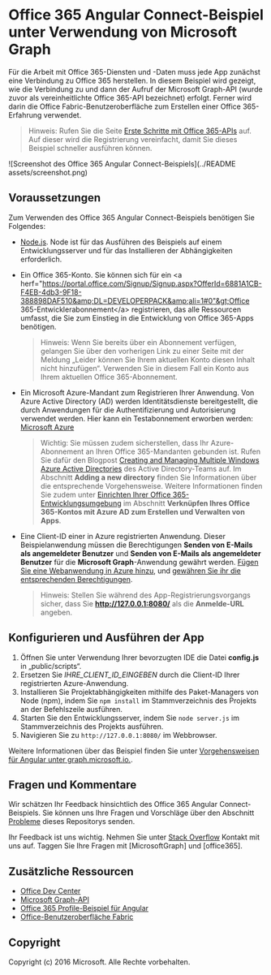 # Office 365 Angular Connect-Beispiel unter Verwendung von Microsoft Graph

Für die Arbeit mit Office 365-Diensten und -Daten muss jede App zunächst eine Verbindung zu Office 365 herstellen. In diesem Beispiel wird gezeigt, wie die Verbindung zu und dann der Aufruf der Microsoft Graph-API (wurde zuvor als vereinheitlichte Office 365-API bezeichnet) erfolgt. Ferner wird darin die Office Fabric-Benutzeroberfläche zum Erstellen einer Office 365-Erfahrung verwendet.

> Hinweis: Rufen Sie die Seite [Erste Schritte mit Office 365-APIs](http://dev.office.com/getting-started/office365apis?platform=option-angular#setup) auf. Auf dieser wird die Registrierung vereinfacht, damit Sie dieses Beispiel schneller ausführen können.

![Screenshot des Office 365 Angular Connect-Beispiels](../README assets/screenshot.png)

## Voraussetzungen

Zum Verwenden des Office 365 Angular Connect-Beispiels benötigen Sie Folgendes:
* [Node.js](https://nodejs.org/). Node ist für das Ausführen des Beispiels auf einem Entwicklungsserver und für das Installieren der Abhängigkeiten erforderlich. 
* Ein Office 365-Konto. Sie können sich für ein &lt;a herf="https://portal.office.com/Signup/Signup.aspx?OfferId=6881A1CB-F4EB-4db3-9F18-388898DAF510&amp;DL=DEVELOPERPACK&amp;ali=1#0"&gt;Office 365-Entwicklerabonnement&lt;/a&gt; registrieren, das alle Ressourcen umfasst, die Sie zum Einstieg in die Entwicklung von Office 365-Apps benötigen.

     > Hinweis: Wenn Sie bereits über ein Abonnement verfügen, gelangen Sie über den vorherigen Link zu einer Seite mit der Meldung „Leider können Sie Ihrem aktuellen Konto diesen Inhalt nicht hinzufügen“. Verwenden Sie in diesem Fall ein Konto aus Ihrem aktuellen Office 365-Abonnement.
* Ein Microsoft Azure-Mandant zum Registrieren Ihrer Anwendung. Von Azure Active Directory (AD) werden Identitätsdienste bereitgestellt, die durch Anwendungen für die Authentifizierung und Autorisierung verwendet werden. Hier kann ein Testabonnement erworben werden: [Microsoft Azure](https://account.windowsazure.com/SignUp)

     > Wichtig: Sie müssen zudem sicherstellen, dass Ihr Azure-Abonnement an Ihren Office 365-Mandanten gebunden ist. Rufen Sie dafür den Blogpost [Creating and Managing Multiple Windows Azure Active Directories](http://blogs.technet.com/b/ad/archive/2013/11/08/creating-and-managing-multiple-windows-azure-active-directories.aspx) des Active Directory-Teams auf. Im Abschnitt **Adding a new directory** finden Sie Informationen über die entsprechende Vorgehensweise. Weitere Informationen finden Sie zudem unter [Einrichten Ihrer Office 365-Entwicklungsumgebung](https://msdn.microsoft.com/office/office365/howto/setup-development-environment#bk_CreateAzureSubscription) im Abschnitt **Verknüpfen Ihres Office 365-Kontos mit Azure AD zum Erstellen und Verwalten von Apps**.
* Eine Client-ID einer in Azure registrierten Anwendung. Dieser Beispielanwendung müssen die Berechtigungen **Senden von E-Mails als angemeldeter Benutzer** und **Senden von E-Mails als angemeldeter Benutzer** für die **Microsoft Graph**-Anwendung gewährt werden. [Fügen Sie eine Webanwendung in Azure hinzu](https://msdn.microsoft.com/office/office365/HowTo/add-common-consent-manually#bk_RegisterWebApp), und [gewähren Sie ihr die entsprechenden Berechtigungen](https://github.com/OfficeDev/O365-Angular-Microsoft-Graph-Connect/wiki/Grant-permissions-to-the-Connect-application-in-Azure).

     > Hinweis: Stellen Sie während des App-Registrierungsvorgangs sicher, dass Sie **http://127.0.0.1:8080/** als die **Anmelde-URL** angeben.

## Konfigurieren und Ausführen der App

1. Öffnen Sie unter Verwendung Ihrer bevorzugten IDE die Datei **config.js** in „public/scripts“.
2. Ersetzen Sie *IHRE_CLIENT_ID_EINGEBEN* durch die Client-ID Ihrer registrierten Azure-Anwendung.
3. Installieren Sie Projektabhängigkeiten mithilfe des Paket-Managers von Node (npm), indem Sie ```npm install``` im Stammverzeichnis des Projekts an der Befehlszeile ausführen.
4. Starten Sie den Entwicklungsserver, indem Sie ```node server.js``` im Stammverzeichnis des Projekts ausführen.
5. Navigieren Sie zu ```http://127.0.0.1:8080/``` im Webbrowser.

Weitere Informationen über das Beispiel finden Sie unter [Vorgehensweisen für Angular unter graph.microsoft.io.](http://graph.microsoft.io/docs/platform/angular). 

## Fragen und Kommentare

Wir schätzen Ihr Feedback hinsichtlich des Office 365 Angular Connect-Beispiels. Sie können uns Ihre Fragen und Vorschläge über den Abschnitt [Probleme](https://github.com/OfficeDev/O365-Angular-Microsoft-Graph-Connect/issues) dieses Repositorys senden.

Ihr Feedback ist uns wichtig. Nehmen Sie unter [Stack Overflow](http://stackoverflow.com/questions/tagged/office365+or+microsoftgraph) Kontakt mit uns auf. Taggen Sie Ihre Fragen mit [MicrosoftGraph] und [office365].
  
## Zusätzliche Ressourcen

* [Office Dev Center](http://dev.office.com/)
* [Microsoft Graph-API](http://graph.microsoft.io)
* [Office 365 Profile-Beispiel für Angular](https://github.com/OfficeDev/O365-Angular-Profile)
* [Office-Benutzeroberfläche Fabric](http://dev.office.com/fabric)

## Copyright
Copyright (c) 2016 Microsoft. Alle Rechte vorbehalten.


